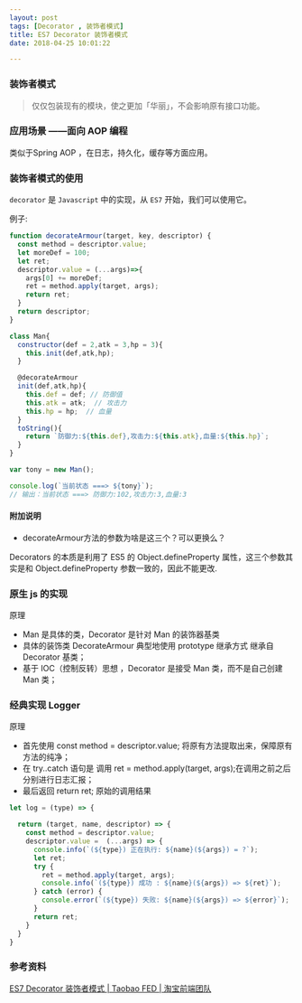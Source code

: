 ```yaml
---
layout: post
tags: [Decorator , 装饰者模式]
title: ES7 Decorator 装饰者模式
date: 2018-04-25 10:01:22

---
```


### 装饰者模式

> 仅仅包装现有的模块，使之更加「华丽」，不会影响原有接口功能。


### 应用场景 ——面向 AOP 编程

类似于Spring AOP ，在日志，持久化，缓存等方面应用。

### 装饰者模式的使用

`decorator` 是 `Javascript` 中的实现，从 `ES7`  开始，我们可以使用它。

例子:

```javascript
function decorateArmour(target, key, descriptor) {
  const method = descriptor.value;
  let moreDef = 100;
  let ret;
  descriptor.value = (...args)=>{
    args[0] += moreDef;
    ret = method.apply(target, args);
    return ret;
  }
  return descriptor;
}

class Man{
  constructor(def = 2,atk = 3,hp = 3){
    this.init(def,atk,hp);
  }

  @decorateArmour
  init(def,atk,hp){
    this.def = def; // 防御值
    this.atk = atk;  // 攻击力
    this.hp = hp;  // 血量
  }
  toString(){
    return `防御力:${this.def},攻击力:${this.atk},血量:${this.hp}`;
  }
}

var tony = new Man();

console.log(`当前状态 ===> ${tony}`);
// 输出：当前状态 ===> 防御力:102,攻击力:3,血量:3
```


#### 附加说明

- decorateArmour方法的参数为啥是这三个？可以更换么？

Decorators 的本质是利用了 ES5 的 Object.defineProperty 属性，这三个参数其实是和 Object.defineProperty 参数一致的，因此不能更改.


### 原生 js 的实现

原理

- Man 是具体的类，Decorator 是针对 Man 的装饰器基类
- 具体的装饰类 DecorateArmour 典型地使用 prototype 继承方式 继承自 Decorator 基类；
- 基于 IOC（控制反转）思想 ，Decorator 是接受 Man 类，而不是自己创建 Man 类；


### 经典实现 Logger

原理

- 首先使用 const method = descriptor.value; 将原有方法提取出来，保障原有方法的纯净；
- 在 try..catch 语句是 调用 ret = method.apply(target, args);在调用之前之后分别进行日志汇报；
- 最后返回 return ret; 原始的调用结果

```javascript
let log = (type) => {

  return (target, name, descriptor) => {
    const method = descriptor.value;
    descriptor.value =  (...args) => {
      console.info(`(${type}) 正在执行: ${name}(${args}) = ?`);
      let ret;
      try {
        ret = method.apply(target, args);
        console.info(`(${type}) 成功 : ${name}(${args}) => ${ret}`);
      } catch (error) {
        console.error(`(${type}) 失败: ${name}(${args}) => ${error}`);
      }
      return ret;
    }
  }
}
```


 
### 参考资料

[ES7 Decorator 装饰者模式 | Taobao FED | 淘宝前端团队](http://taobaofed.org/blog/2015/11/16/es7-decorator/)


